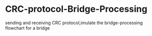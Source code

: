 # CRC-protocol-Bridge-Processing
sending and receiving CRC protocol,imulate the bridge-processing flowchart for a bridge
